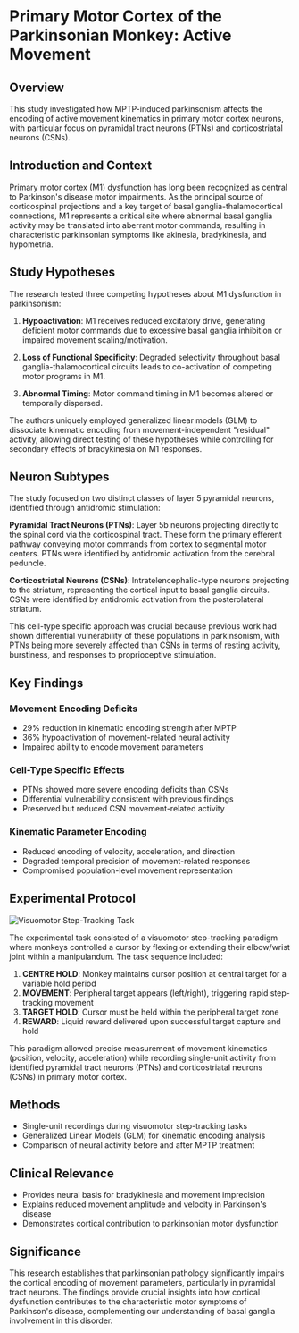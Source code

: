 # Primary Motor Cortex of the Parkinsonian Monkey: Active Movement

## Overview
This study investigated how MPTP-induced parkinsonism affects the encoding of active movement kinematics in primary motor cortex neurons, with particular focus on pyramidal tract neurons (PTNs) and corticostriatal neurons (CSNs).

## Introduction and Context

Primary motor cortex (M1) dysfunction has long been recognized as central to Parkinson's disease motor impairments. As the principal source of corticospinal projections and a key target of basal ganglia-thalamocortical connections, M1 represents a critical site where abnormal basal ganglia activity may be translated into aberrant motor commands, resulting in characteristic parkinsonian symptoms like akinesia, bradykinesia, and hypometria.

## Study Hypotheses

The research tested three competing hypotheses about M1 dysfunction in parkinsonism:

1. **Hypoactivation**: M1 receives reduced excitatory drive, generating deficient motor commands due to excessive basal ganglia inhibition or impaired movement scaling/motivation.

2. **Loss of Functional Specificity**: Degraded selectivity throughout basal ganglia-thalamocortical circuits leads to co-activation of competing motor programs in M1.

3. **Abnormal Timing**: Motor command timing in M1 becomes altered or temporally dispersed.

The authors uniquely employed generalized linear models (GLM) to dissociate kinematic encoding from movement-independent "residual" activity, allowing direct testing of these hypotheses while controlling for secondary effects of bradykinesia on M1 responses.

## Neuron Subtypes

The study focused on two distinct classes of layer 5 pyramidal neurons, identified through antidromic stimulation:

**Pyramidal Tract Neurons (PTNs)**: Layer 5b neurons projecting directly to the spinal cord via the corticospinal tract. These form the primary efferent pathway conveying motor commands from cortex to segmental motor centers. PTNs were identified by antidromic activation from the cerebral peduncle.

**Corticostriatal Neurons (CSNs)**: Intratelencephalic-type neurons projecting to the striatum, representing the cortical input to basal ganglia circuits. CSNs were identified by antidromic activation from the posterolateral striatum.

This cell-type specific approach was crucial because previous work had shown differential vulnerability of these populations in parkinsonism, with PTNs being more severely affected than CSNs in terms of resting activity, burstiness, and responses to proprioceptive stimulation.

## Key Findings

### Movement Encoding Deficits
- 29% reduction in kinematic encoding strength after MPTP
- 36% hypoactivation of movement-related neural activity
- Impaired ability to encode movement parameters

### Cell-Type Specific Effects
- PTNs showed more severe encoding deficits than CSNs
- Differential vulnerability consistent with previous findings
- Preserved but reduced CSN movement-related activity

### Kinematic Parameter Encoding
- Reduced encoding of velocity, acceleration, and direction
- Degraded temporal precision of movement-related responses
- Compromised population-level movement representation

## Experimental Protocol

![Visuomotor Step-Tracking Task](visuomotor_step_tracking_paradigm.png)

The experimental task consisted of a visuomotor step-tracking paradigm where monkeys controlled a cursor by flexing or extending their elbow/wrist joint within a manipulandum. The task sequence included:

1. **CENTRE HOLD**: Monkey maintains cursor position at central target for a variable hold period
2. **MOVEMENT**: Peripheral target appears (left/right), triggering rapid step-tracking movement  
3. **TARGET HOLD**: Cursor must be held within the peripheral target zone
4. **REWARD**: Liquid reward delivered upon successful target capture and hold

This paradigm allowed precise measurement of movement kinematics (position, velocity, acceleration) while recording single-unit activity from identified pyramidal tract neurons (PTNs) and corticostriatal neurons (CSNs) in primary motor cortex.

## Methods
- Single-unit recordings during visuomotor step-tracking tasks
- Generalized Linear Models (GLM) for kinematic encoding analysis
- Comparison of neural activity before and after MPTP treatment

## Clinical Relevance
- Provides neural basis for bradykinesia and movement imprecision
- Explains reduced movement amplitude and velocity in Parkinson's disease
- Demonstrates cortical contribution to parkinsonian motor dysfunction

## Significance
This research establishes that parkinsonian pathology significantly impairs the cortical encoding of movement parameters, particularly in pyramidal tract neurons. The findings provide crucial insights into how cortical dysfunction contributes to the characteristic motor symptoms of Parkinson's disease, complementing our understanding of basal ganglia involvement in this disorder.